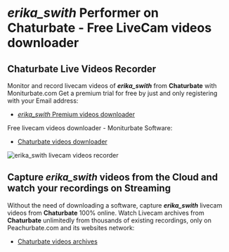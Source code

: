# _erika_swith_ Performer on Chaturbate - Free LiveCam videos downloader

## Chaturbate Live Videos Recorder

Monitor and record livecam videos of **_erika_swith_** from **Chaturbate** with Moniturbate.com
Get a premium trial for free by just and only registering with your Email address:
* [_erika_swith_ Premium videos downloader](https://moniturbate.com/request-demo-licence-key.html)

Free livecam videos downloader - Moniturbate Software:
* [Chaturbate videos downloader](https://moniturbate.com/moniturbate-download-software.html)

![_erika_swith_ livecam videos recorder](https://peachurnet.com/templates/moniturbate-software.png)


## Capture _erika_swith_ videos from the Cloud and watch your recordings on Streaming

Without the need of downloading a software, capture **_erika_swith_** livecam videos from **Chaturbate** 100% online.
Watch Livecam archives from **Chaturbate** unlimitedly from thousands of existing recordings, only on Peachurbate.com and its websites network:
* [Chaturbate videos archives](https://peachurnet.com/)